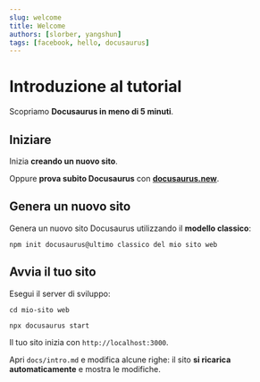 ```yaml
---
slug: welcome
title: Welcome
authors: [slorber, yangshun]
tags: [facebook, hello, docusaurus]
---
```


# Introduzione al tutorial

Scopriamo **Docusaurus in meno di 5 minuti**.

## Iniziare

Inizia **creando un nuovo sito**.

Oppure **prova subito Docusaurus** con **[docusaurus.new](https://docusaurus.new)**.

## Genera un nuovo sito

Genera un nuovo sito Docusaurus utilizzando il **modello classico**:

```conchiglia
npm init docusaurus@ultimo classico del mio sito web
```

## Avvia il tuo sito

Esegui il server di sviluppo:

```conchiglia
cd mio-sito web

npx docusaurus start
```

Il tuo sito inizia con `http://localhost:3000`.

Apri `docs/intro.md` e modifica alcune righe: il sito **si ricarica automaticamente** e mostra le modifiche.